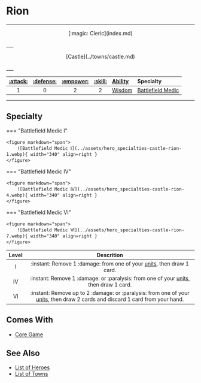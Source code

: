 # Rion

___
<p style="text-align: center;" markdown>[:magic: Cleric](index.md)</p>
___
<p style="text-align: center;" markdown>[Castle](../towns/castle.md)</p>
___

| [:attack:](../statistics/attack.md) | [:defense:](../statistics/defense.md) | [:empower:](../statistics/power.md) | [:skill:](../statistics/knowledge.md) | [Ability](../abilities/index.md) | Specialty |
| :---: | :---: | :---: | :---: | :--- | :--- |
| 1 | 0 | 2 | 2 | [Wisdom](../abilities/wisdom.md) | [Battlefield Medic](#specialty) |

___


## Specialty

=== "Battlefield Medic Ⅰ"

    <figure markdown="span">
        ![Battlefield Medic Ⅰ](../assets/hero_specialties-castle-rion-1.webp){ width="340" align=right }
    </figure>

=== "Battlefield Medic Ⅳ"

    <figure markdown="span">
        ![Battlefield Medic Ⅳ](../assets/hero_specialties-castle-rion-4.webp){ width="340" align=right }
    </figure>

=== "Battlefield Medic Ⅵ"

    <figure markdown="span">
        ![Battlefield Medic Ⅵ](../assets/hero_specialties-castle-rion-7.webp){ width="340" align=right }
    </figure>


| Level | Descrition |
| :---: | :---: |
| Ⅰ | :instant: Remove 1 :damage: from one of your [units](../units/index.md), then draw 1 card. |
| Ⅳ | :instant: Remove 1 :damage: or :paralysis: from one of your [units](../units/index.md), then draw 1 card. |
| Ⅵ | :instant: Remove up to 2 :damage: or :paralysis: from one of your [units](../units/index.md), then draw 2 cards and discard 1 card from your hand. |


## Comes With

- [Core Game](../content.md)


## See Also

- [List of Heroes](index.md)
- [List of Towns](../towns/index.md)
